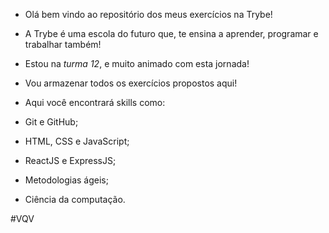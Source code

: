 - Olá bem vindo ao repositório dos meus exercícios na Trybe!
- A Trybe é uma escola do futuro que, te ensina a aprender,
programar e trabalhar também!
- Estou na *turma 12*, e muito animado com esta jornada!
- Vou armazenar todos os exercícios propostos aqui!

- Aqui você encontrará skills como:


- Git e GitHub;
- HTML, CSS e JavaScript;
- ReactJS e ExpressJS;
- Metodologias ágeis;
- Ciência da computação.

#VQV
